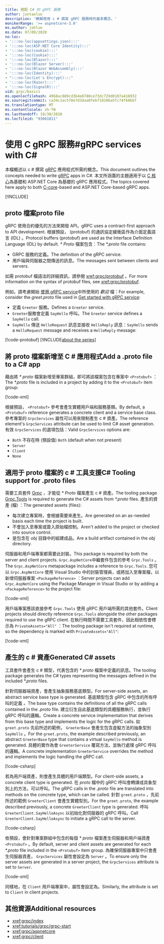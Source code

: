 ```yaml
---
title: 搭配 C# 的 gRPC 服務
author: juntaoluo
description: '瞭解使用 c # 撰寫 gRPC 服務時的基本概念。'
monikerRange: '>= aspnetcore-3.0'
ms.author: johluo
ms.date: 07/09/2020
no-loc:
- ':::no-loc(appsettings.json):::'
- ':::no-loc(ASP.NET Core Identity):::'
- ':::no-loc(cookie):::'
- ':::no-loc(Cookie):::'
- ':::no-loc(Blazor):::'
- ':::no-loc(Blazor Server):::'
- ':::no-loc(Blazor WebAssembly):::'
- ':::no-loc(Identity):::'
- ":::no-loc(Let's Encrypt):::"
- ':::no-loc(Razor):::'
- ':::no-loc(SignalR):::'
uid: grpc/basics
ms.openlocfilehash: 4968ac889cd3b4e0780ce73dc729d0107a416932
ms.sourcegitcommit: ca34c1ac578e7d3daa0febf1810ba5fc74f60bbf
ms.translationtype: MT
ms.contentlocale: zh-TW
ms.lasthandoff: 10/30/2020
ms.locfileid: "93061011"
---
```

# <a name="grpc-services-with-c"></a><span data-ttu-id="3c3d4-103">使用 C gRPC 服務\#</span><span class="sxs-lookup"><span data-stu-id="3c3d4-103">gRPC services with C\#</span></span>

<span data-ttu-id="3c3d4-104">本檔概述以 c # 撰寫 [gRPC](https://grpc.io/docs/guides/) 應用程式所需的概念。</span><span class="sxs-lookup"><span data-stu-id="3c3d4-104">This document outlines the concepts needed to write [gRPC](https://grpc.io/docs/guides/) apps in C#.</span></span> <span data-ttu-id="3c3d4-105">本文所涵蓋的主題適用于以 [C 核心](https://grpc.io/blog/grpc-stacks)為基礎和 ASP.NET Core 為基礎的 gRPC 應用程式。</span><span class="sxs-lookup"><span data-stu-id="3c3d4-105">The topics covered here apply to both [C-core](https://grpc.io/blog/grpc-stacks)-based and ASP.NET Core-based gRPC apps.</span></span>

[!INCLUDE[](~/includes/gRPCazure.md)]

## <a name="proto-file"></a><span data-ttu-id="3c3d4-106">proto 檔案</span><span class="sxs-lookup"><span data-stu-id="3c3d4-106">proto file</span></span>

<span data-ttu-id="3c3d4-107">gRPC 使用合約優先的方法來開發 API。</span><span class="sxs-lookup"><span data-stu-id="3c3d4-107">gRPC uses a contract-first approach to API development.</span></span> <span data-ttu-id="3c3d4-108">根據預設， (protobuf) 的通訊協定緩衝區作為介面定義語言 (IDL) 。</span><span class="sxs-lookup"><span data-stu-id="3c3d4-108">Protocol buffers (protobuf) are used as the Interface Definition Language (IDL) by default.</span></span> <span data-ttu-id="3c3d4-109">*\* Proto* 檔案包含：</span><span class="sxs-lookup"><span data-stu-id="3c3d4-109">The *\*.proto* file contains:</span></span>

* <span data-ttu-id="3c3d4-110">GRPC 服務的定義。</span><span class="sxs-lookup"><span data-stu-id="3c3d4-110">The definition of the gRPC service.</span></span>
* <span data-ttu-id="3c3d4-111">用戶端與伺服器之間傳送的訊息。</span><span class="sxs-lookup"><span data-stu-id="3c3d4-111">The messages sent between clients and servers.</span></span>

<span data-ttu-id="3c3d4-112">如需 protobuf 檔語法的詳細資訊，請參閱 <xref:grpc/protobuf> 。</span><span class="sxs-lookup"><span data-stu-id="3c3d4-112">For more information on the syntax of protobuf files, see <xref:grpc/protobuf>.</span></span>

<span data-ttu-id="3c3d4-113">例如，請考慮開始 [使用 gRPC service](xref:tutorials/grpc/grpc-start)中所使用的 *歡迎* 檔：</span><span class="sxs-lookup"><span data-stu-id="3c3d4-113">For example, consider the *greet.proto* file used in [Get started with gRPC service](xref:tutorials/grpc/grpc-start):</span></span>

* <span data-ttu-id="3c3d4-114">定義 `Greeter` 服務。</span><span class="sxs-lookup"><span data-stu-id="3c3d4-114">Defines a `Greeter` service.</span></span>
* <span data-ttu-id="3c3d4-115">`Greeter`服務會定義 `SayHello` 呼叫。</span><span class="sxs-lookup"><span data-stu-id="3c3d4-115">The `Greeter` service defines a `SayHello` call.</span></span>
* <span data-ttu-id="3c3d4-116">`SayHello` 傳送 `HelloRequest` 訊息並接收 `HelloReply` 訊息：</span><span class="sxs-lookup"><span data-stu-id="3c3d4-116">`SayHello` sends a `HelloRequest` message and receives a `HelloReply` message:</span></span>

[!code-protobuf[](~/tutorials/grpc/grpc-start/sample/GrpcGreeter/Protos/greet.proto)]
[!INCLUDE[about the series](~/includes/code-comments-loc.md)]

## <a name="add-a-proto-file-to-a-c-app"></a><span data-ttu-id="3c3d4-117">將 proto 檔案新增至 C \# 應用程式</span><span class="sxs-lookup"><span data-stu-id="3c3d4-117">Add a .proto file to a C\# app</span></span>

<span data-ttu-id="3c3d4-118">藉由將 *\* proto* 檔案新增至專案群組，即可將該檔案包含在專案中 `<Protobuf>` ：</span><span class="sxs-lookup"><span data-stu-id="3c3d4-118">The *\*.proto* file is included in a project by adding it to the `<Protobuf>` item group:</span></span>

[!code-xml[](~/tutorials/grpc/grpc-start/sample/GrpcGreeter/GrpcGreeter.csproj?highlight=2&range=7-9)]

<span data-ttu-id="3c3d4-119">根據預設， `<Protobuf>` 參考會產生實體用戶端和服務基類。</span><span class="sxs-lookup"><span data-stu-id="3c3d4-119">By default, a `<Protobuf>` reference generates a concrete client and a service base class.</span></span> <span data-ttu-id="3c3d4-120">參考專案的 `GrpcServices` 屬性可以用來限制產生 c # 資產。</span><span class="sxs-lookup"><span data-stu-id="3c3d4-120">The reference element's `GrpcServices` attribute can be used to limit C# asset generation.</span></span> <span data-ttu-id="3c3d4-121">有效 `GrpcServices` 的選項包括：</span><span class="sxs-lookup"><span data-stu-id="3c3d4-121">Valid `GrpcServices` options are:</span></span>

* <span data-ttu-id="3c3d4-122">`Both` 不存在時 (預設值) </span><span class="sxs-lookup"><span data-stu-id="3c3d4-122">`Both` (default when not present)</span></span>
* `Server`
* `Client`
* `None`

## <a name="c-tooling-support-for-proto-files"></a><span data-ttu-id="3c3d4-123">適用于 proto 檔案的 c # 工具支援</span><span class="sxs-lookup"><span data-stu-id="3c3d4-123">C# Tooling support for .proto files</span></span>

<span data-ttu-id="3c3d4-124">需要工具套件 [Grpc](https://www.nuget.org/packages/Grpc.Tools/) ，才能從 *\* Proto* 檔案產生 c # 資產。</span><span class="sxs-lookup"><span data-stu-id="3c3d4-124">The tooling package [Grpc.Tools](https://www.nuget.org/packages/Grpc.Tools/) is required to generate the C# assets from *\*.proto* files.</span></span> <span data-ttu-id="3c3d4-125">產生的資產 (檔) ：</span><span class="sxs-lookup"><span data-stu-id="3c3d4-125">The generated assets (files):</span></span>

* <span data-ttu-id="3c3d4-126">每次建立專案時，會根據需要來產生。</span><span class="sxs-lookup"><span data-stu-id="3c3d4-126">Are generated on an as-needed basis each time the project is built.</span></span>
* <span data-ttu-id="3c3d4-127">不會加入至專案或簽入原始檔控制。</span><span class="sxs-lookup"><span data-stu-id="3c3d4-127">Aren't added to the project or checked into source control.</span></span>
* <span data-ttu-id="3c3d4-128">是包含在 *obj* 目錄中的組建成品。</span><span class="sxs-lookup"><span data-stu-id="3c3d4-128">Are a build artifact contained in the *obj* directory.</span></span>

<span data-ttu-id="3c3d4-129">伺服器和用戶端專案都需要此封裝。</span><span class="sxs-lookup"><span data-stu-id="3c3d4-129">This package is required by both the server and client projects.</span></span> <span data-ttu-id="3c3d4-130">`Grpc.AspNetCore`中繼套件包含的參考 `Grpc.Tools` 。</span><span class="sxs-lookup"><span data-stu-id="3c3d4-130">The `Grpc.AspNetCore` metapackage includes a reference to `Grpc.Tools`.</span></span> <span data-ttu-id="3c3d4-131">您可以 `Grpc.AspNetCore` 使用 Visual Studio 中的封裝管理員，或將加入至專案檔，以新增伺服器專案 `<PackageReference>` ：</span><span class="sxs-lookup"><span data-stu-id="3c3d4-131">Server projects can add `Grpc.AspNetCore` using the Package Manager in Visual Studio or by adding a `<PackageReference>` to the project file:</span></span>

[!code-xml[](~/tutorials/grpc/grpc-start/sample/GrpcGreeter/GrpcGreeter.csproj?highlight=1&range=12)]

<span data-ttu-id="3c3d4-132">用戶端專案應該直接參考 `Grpc.Tools` 使用 gRPC 用戶端所需的其他套件。</span><span class="sxs-lookup"><span data-stu-id="3c3d4-132">Client projects should directly reference `Grpc.Tools` alongside the other packages required to use the gRPC client.</span></span> <span data-ttu-id="3c3d4-133">在執行時間不需要工具套件，因此相依性會標示為 `PrivateAssets="All"` ：</span><span class="sxs-lookup"><span data-stu-id="3c3d4-133">The tooling package isn't required at runtime, so the dependency is marked with `PrivateAssets="All"`:</span></span>

[!code-xml[](~/tutorials/grpc/grpc-start/sample/GrpcGreeterClient/GrpcGreeterClient.csproj?highlight=3&range=9-11)]

## <a name="generated-c-assets"></a><span data-ttu-id="3c3d4-134">產生的 c # 資產</span><span class="sxs-lookup"><span data-stu-id="3c3d4-134">Generated C# assets</span></span>

<span data-ttu-id="3c3d4-135">工具套件會產生 c # 類型，代表包含的 *\* proto* 檔案中定義的訊息。</span><span class="sxs-lookup"><span data-stu-id="3c3d4-135">The tooling package generates the C# types representing the messages defined in the included *\*.proto* files.</span></span>

<span data-ttu-id="3c3d4-136">針對伺服器端資產，會產生抽象服務基底類型。</span><span class="sxs-lookup"><span data-stu-id="3c3d4-136">For server-side assets, an abstract service base type is generated.</span></span> <span data-ttu-id="3c3d4-137">基底類型包含 gRPC 中包含的所有呼叫的定義 *。*</span><span class="sxs-lookup"><span data-stu-id="3c3d4-137">The base type contains the definitions of all the gRPC calls contained in the *.proto* file.</span></span> <span data-ttu-id="3c3d4-138">建立衍生自此基底類型的具體服務執行，並執行 gRPC 呼叫的邏輯。</span><span class="sxs-lookup"><span data-stu-id="3c3d4-138">Create a concrete service implementation that derives from this base type and implements the logic for the gRPC calls.</span></span> <span data-ttu-id="3c3d4-139">如 `greet.proto` 先前所述的範例， `GreeterBase` 會產生包含虛擬方法的抽象型別 `SayHello` 。</span><span class="sxs-lookup"><span data-stu-id="3c3d4-139">For the `greet.proto`, the example described previously, an abstract `GreeterBase` type that contains a virtual `SayHello` method is generated.</span></span> <span data-ttu-id="3c3d4-140">具體的實作為會 `GreeterService` 覆寫方法，並執行處理 gRPC 呼叫的邏輯。</span><span class="sxs-lookup"><span data-stu-id="3c3d4-140">A concrete implementation `GreeterService` overrides the method and implements the logic handling the gRPC call.</span></span>

[!code-csharp[](~/tutorials/grpc/grpc-start/sample/GrpcGreeter/Services/GreeterService.cs?name=snippet)]

<span data-ttu-id="3c3d4-141">若為用戶端資產，則會產生具體的用戶端類型。</span><span class="sxs-lookup"><span data-stu-id="3c3d4-141">For client-side assets, a concrete client type is generated.</span></span> <span data-ttu-id="3c3d4-142">在 *proto* 檔中的 gRPC 呼叫會轉譯成具象型別上的方法，可以呼叫。</span><span class="sxs-lookup"><span data-stu-id="3c3d4-142">The gRPC calls in the *.proto* file are translated into methods on the concrete type, which can be called.</span></span> <span data-ttu-id="3c3d4-143">針對 `greet.proto` ，先前所述的範例 `GreeterClient` 會產生實體型別。</span><span class="sxs-lookup"><span data-stu-id="3c3d4-143">For the `greet.proto`, the example described previously, a concrete `GreeterClient` type is generated.</span></span> <span data-ttu-id="3c3d4-144">呼叫 `GreeterClient.SayHelloAsync` 以初始化對伺服器的 gRPC 呼叫。</span><span class="sxs-lookup"><span data-stu-id="3c3d4-144">Call `GreeterClient.SayHelloAsync` to initiate a gRPC call to the server.</span></span>

[!code-csharp[](~/tutorials/grpc/grpc-start/sample/GrpcGreeterClient/Program.cs?name=snippet)]

<span data-ttu-id="3c3d4-145">依預設，會針對專案群組中包含的每個 *\* proto* 檔案產生伺服器和用戶端資產 `<Protobuf>` 。</span><span class="sxs-lookup"><span data-stu-id="3c3d4-145">By default, server and client assets are generated for each *\*.proto* file included in the `<Protobuf>` item group.</span></span> <span data-ttu-id="3c3d4-146">為確保伺服器專案中只會產生伺服器資產， `GrpcServices` 屬性會設定為 `Server` 。</span><span class="sxs-lookup"><span data-stu-id="3c3d4-146">To ensure only the server assets are generated in a server project, the `GrpcServices` attribute is set to `Server`.</span></span>

[!code-xml[](~/tutorials/grpc/grpc-start/sample/GrpcGreeter/GrpcGreeter.csproj?highlight=2&range=7-9)]

<span data-ttu-id="3c3d4-147">同樣地，在 `Client` 用戶端專案中，屬性會設定為。</span><span class="sxs-lookup"><span data-stu-id="3c3d4-147">Similarly, the attribute is set to `Client` in client projects.</span></span>

## <a name="additional-resources"></a><span data-ttu-id="3c3d4-148">其他資源</span><span class="sxs-lookup"><span data-stu-id="3c3d4-148">Additional resources</span></span>

* <xref:grpc/index>
* <xref:tutorials/grpc/grpc-start>
* <xref:grpc/aspnetcore>
* <xref:grpc/client>
